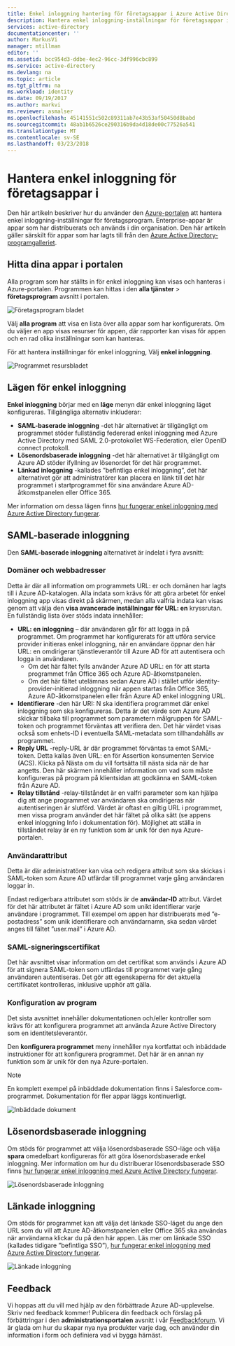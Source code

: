 ```yaml
---
title: Enkel inloggning hantering för företagsappar i Azure Active Directory | Microsoft Docs
description: Hantera enkel inloggning-inställningar för företagsappar inom organisationen från Azure Active Directory-programgalleriet
services: active-directory
documentationcenter: ''
author: MarkusVi
manager: mtillman
editor: ''
ms.assetid: bcc954d3-ddbe-4ec2-96cc-3df996cbc899
ms.service: active-directory
ms.devlang: na
ms.topic: article
ms.tgt_pltfrm: na
ms.workload: identity
ms.date: 09/19/2017
ms.author: markvi
ms.reviewer: asmalser
ms.openlocfilehash: 45141551c502c89311ab7e43b53af50450d8babd
ms.sourcegitcommit: 48ab1b6526ce290316b9da4d18de00c77526a541
ms.translationtype: MT
ms.contentlocale: sv-SE
ms.lasthandoff: 03/23/2018
---
```

# <a name="managing-single-sign-on-for-enterprise-apps"></a>Hantera enkel inloggning för företagsappar i

Den här artikeln beskriver hur du använder den [Azure-portalen](https://portal.azure.com) att hantera enkel inloggning-inställningar för företagsprogram. Enterprise-appar är appar som har distribuerats och används i din organisation. Den här artikeln gäller särskilt för appar som har lagts till från den [Azure Active Directory-programgalleriet](active-directory-appssoaccess-whatis.md#get-started-with-the-azure-ad-application-gallery). 

## <a name="finding-your-apps-in-the-portal"></a>Hitta dina appar i portalen
Alla program som har ställts in för enkel inloggning kan visas och hanteras i Azure-portalen. Programmen kan hittas i den **alla tjänster** &gt; **företagsprogram** avsnitt i portalen. 

![Företagsprogram bladet][1]

Välj **alla program** att visa en lista över alla appar som har konfigurerats. Om du väljer en app visas resurser för appen, där rapporter kan visas för appen och en rad olika inställningar som kan hanteras.

För att hantera inställningar för enkel inloggning, Välj **enkel inloggning**.

![Programmet resursbladet][2]

## <a name="single-sign-on-modes"></a>Lägen för enkel inloggning
**Enkel inloggning** börjar med en **läge** menyn där enkel inloggning läget konfigureras. Tillgängliga alternativ inkluderar:

* **SAML-baserade inloggning** -det här alternativet är tillgängligt om programmet stöder fullständig federerad enkel inloggning med Azure Active Directory med SAML 2.0-protokollet WS-Federation, eller OpenID connect protokoll.
* **Lösenordsbaserade inloggning** -det här alternativet är tillgängligt om Azure AD stöder ifyllning av lösenordet för det här programmet.
* **Länkad inloggning** -kallades ”befintliga enkel inloggning”, det här alternativet gör att administratörer kan placera en länk till det här programmet i startprogrammet för sina användare Azure AD-åtkomstpanelen eller Office 365.

Mer information om dessa lägen finns [hur fungerar enkel inloggning med Azure Active Directory fungerar](active-directory-appssoaccess-whatis.md#how-does-single-sign-on-with-azure-active-directory-work).

## <a name="saml-based-sign-on"></a>SAML-baserade inloggning
Den **SAML-baserade inloggning** alternativet är indelat i fyra avsnitt:

### <a name="domains-and-urls"></a>Domäner och webbadresser
Detta är där all information om programmets URL: er och domänen har lagts till i Azure AD-katalogen. Alla indata som krävs för att göra arbetet för enkel inloggning app visas direkt på skärmen, medan alla valfria indata kan visas genom att välja den **visa avancerade inställningar för URL: en** kryssrutan. En fullständig lista över stöds indata innehåller:

* **URL: en inloggning** – där användaren går för att logga in på programmet. Om programmet har konfigurerats för att utföra service provider initieras enkel inloggning, när en användare öppnar den här URL: en omdirigerar tjänstleverantör till Azure AD för att autentisera och logga in användaren. 
  * Om det här fältet fylls använder Azure AD URL: en för att starta programmet från Office 365 och Azure AD-åtkomstpanelen.
  * Om det här fältet utelämnas sedan Azure AD i stället utför identity-provider-initierad inloggning när appen startas från Office 365, Azure AD-åtkomstpanelen eller från Azure AD enkel inloggning URL.
* **Identifierare** -den här URI: N ska identifiera programmet där enkel inloggning som ska konfigureras. Detta är det värde som Azure AD skickar tillbaka till programmet som parametern målgruppen för SAML-token och programmet förväntas att verifiera den. Det här värdet visas också som enhets-ID i eventuella SAML-metadata som tillhandahålls av programmet.
* **Reply URL** -reply-URL är där programmet förväntas ta emot SAML-token. Detta kallas även URL: en för Assertion konsumenten Service (ACS). Klicka på Nästa om du vill fortsätta till nästa sida när de har angetts. Den här skärmen innehåller information om vad som måste konfigureras på program på klientsidan att godkänna en SAML-token från Azure AD.
* **Relay tillstånd** -relay-tillståndet är en valfri parameter som kan hjälpa dig att ange programmet var användaren ska omdirigeras när autentiseringen är slutförd. Värdet är oftast en giltig URL i programmet, men vissa program använder det här fältet på olika sätt (se appens enkel inloggning Info i dokumentation för). Möjlighet att ställa in tillståndet relay är en ny funktion som är unik för den nya Azure-portalen.

### <a name="user-attributes"></a>Användarattribut
Detta är där administratörer kan visa och redigera attribut som ska skickas i SAML-token som Azure AD utfärdar till programmet varje gång användaren loggar in.

Endast redigerbara attributet som stöds är de **användar-ID** attribut. Värdet för det här attributet är fältet i Azure AD som unikt identifierar varje användare i programmet. Till exempel om appen har distribuerats med ”e-postadress” som unik identifierare och användarnamn, ska sedan värdet anges till fältet ”user.mail” i Azure AD.

### <a name="saml-signing-certificate"></a>SAML-signeringscertifikat
Det här avsnittet visar information om det certifikat som används i Azure AD för att signera SAML-token som utfärdas till programmet varje gång användaren autentiseras. Det gör att egenskaperna för det aktuella certifikatet kontrolleras, inklusive upphör att gälla.

### <a name="application-configuration"></a>Konfiguration av program
Det sista avsnittet innehåller dokumentationen och/eller kontroller som krävs för att konfigurera programmet att använda Azure Active Directory som en identitetsleverantör.

Den **konfigurera programmet** meny innehåller nya kortfattat och inbäddade instruktioner för att konfigurera programmet. Det här är en annan ny funktion som är unik för den nya Azure-portalen.

> [!NOTE]
> En komplett exempel på inbäddade dokumentation finns i Salesforce.com-programmet. Dokumentation för fler appar läggs kontinuerligt.
> 
> 

![Inbäddade dokument][3]

## <a name="password-based-sign-on"></a>Lösenordsbaserade inloggning
Om stöds för programmet att välja lösenordsbaserade SSO-läge och välja **spara** omedelbart konfigureras för att göra lösenordsbaserade enkel inloggning. Mer information om hur du distribuerar lösenordsbaserade SSO finns [hur fungerar enkel inloggning med Azure Active Directory fungerar](active-directory-appssoaccess-whatis.md#how-does-single-sign-on-with-azure-active-directory-work).

![Lösenordsbaserade inloggning][4]

## <a name="linked-sign-on"></a>Länkade inloggning
Om stöds för programmet kan att välja det länkade SSO-läget du ange den URL som du vill att Azure AD-åtkomstpanelen eller Office 365 ska användas när användarna klickar du på den här appen. Läs mer om länkade SSO (kallades tidigare ”befintliga SSO”), [hur fungerar enkel inloggning med Azure Active Directory fungerar](active-directory-appssoaccess-whatis.md#how-does-single-sign-on-with-azure-active-directory-work).

![Länkade inloggning][5]

## <a name="feedback"></a>Feedback

Vi hoppas att du vill med hjälp av den förbättrade Azure AD-upplevelse. Skriv ned feedback kommer! Publicera din feedback och förslag på förbättringar i den **administrationsportalen** avsnitt i vår [Feedbackforum](https://feedback.azure.com/forums/169401-azure-active-directory/category/162510-admin-portal).  Vi är glada om hur du skapar nya nya produkter varje dag, och använder din information i form och definiera vad vi bygga härnäst.

[1]: ./media/active-directory-enterprise-apps-manage-sso/enterprise-apps-blade.PNG
[2]: ./media/active-directory-enterprise-apps-manage-sso/enterprise-apps-sso-blade.PNG
[3]: ./media/active-directory-enterprise-apps-manage-sso/enterprise-apps-blade-embedded-docs.PNG
[4]: ./media/active-directory-enterprise-apps-manage-sso/enterprise-apps-blade-password-sso.PNG
[5]: ./media/active-directory-enterprise-apps-manage-sso/enterprise-apps-blade-linked-sso.PNG
